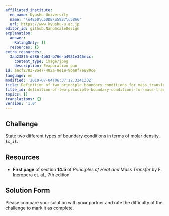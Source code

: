 ```yaml
---
affiliated_institute:
  en_name: Kyushu University
  name: "\u4E5D\u5DDE\u5927\u5B66"
  url: https://www.kyushu-u.ac.jp
editor_id: github.NanoScaleDesign
explanation:
  answer:
    RatingOnly: []
  resources: {}
extra_resources:
  3aa238f5-d586-4b63-b76e-a4931e346ecc:
    content_type: image/jpeg
    description: Evaporation pan
id: aacf2783-8a47-482a-9e1e-9ba0f7e980ce
language: en
modified: '2019-07-04T06:37:12.324133Z'
title: Definition of two principle boundary conditions for mass transfer
title_id: definition-of-two-principle-boundary-conditions-for-mass-transfer
topics: []
translations: {}
version: '1.0'
---
```


## Challenge
State two different types of boundary conditions in terms of molar density, `$x_i$`.


## Resources

- **First page** of section **14.5** of *Principles of Heat and Mass Transfer* by F. Incropera et. al., 7th edition


## Solution Form
Please compare your solution with your partner and rate the difficulty of the challenge to mark it as complete.
